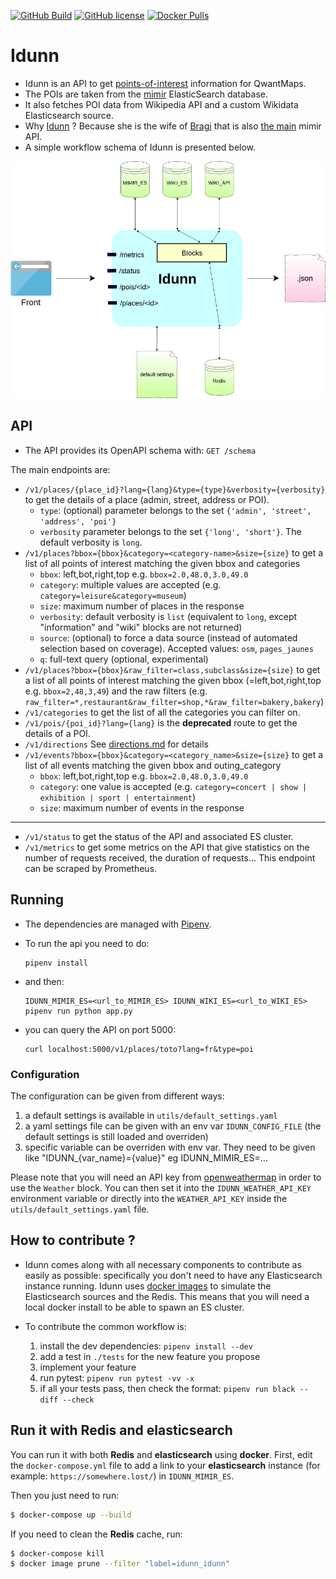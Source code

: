 [![GitHub Build](https://travis-ci.org/QwantResearch/idunn.svg?branch=master)](https://github.com/QwantResearch/idunn)
[![GitHub license](https://img.shields.io/github/license/QwantResearch/idunn.svg)](https://github.com/QwantResearch/idunn/blob/master/LICENSE)
[![Docker Pulls](https://img.shields.io/docker/pulls/qwantresearch/idunn.svg)](https://hub.docker.com/r/qwantresearch/idunn/)

# Idunn

- Idunn is an API to get [points-of-interest](https://en.wikipedia.org/wiki/Point_of_interest) information for QwantMaps.
- The POIs are taken from the [mimir](https://github.com/CanalTP/mimirsbrunn) ElasticSearch database.
- It also fetches POI data from Wikipedia API and a custom Wikidata Elasticsearch source.
- Why [Idunn](https://fr.wikipedia.org/wiki/Idunn) ? Because she is the wife of [Bragi](https://fr.wikipedia.org/wiki/Bragi) that is also [the main](https://github.com/CanalTP/mimirsbrunn/tree/master/libs/bragi) mimir API.
- A simple workflow schema of Idunn is presented below.

![Idunn workflow](./doc/diagram.png)

## API

- The API provides its OpenAPI schema with:
`GET /schema`

The main endpoints are:
* `/v1/places/{place_id}?lang={lang}&type={type}&verbosity={verbosity}` to get the details of a place
(admin, street, address or POI).
    * `type`: (optional) parameter belongs to the set `{'admin', 'street', 'address', 'poi'}`
    * `verbosity` parameter belongs to the set `{'long', 'short'}`. The default verbosity is `long`.
* `/v1/places?bbox={bbox}&category=<category-name>&size={size}` to get a list of all points of interest matching the given bbox and categories
    * `bbox`: left,bot,right,top e.g. `bbox=2.0,48.0,3.0,49.0`
    * `category`: multiple values are accepted (e.g. `category=leisure&category=museum`)
    * `size`: maximum number of places in the response
    * `verbosity`: default verbosity is `list` (equivalent to `long`, except "information" and "wiki" blocks are not returned)
    * `source`: (optional) to force a data source (instead of automated selection based on coverage). Accepted values: `osm`, `pages_jaunes`
    * `q`: full-text query (optional, experimental) 
* `/v1/places?bbox={bbox}&raw_filter=class,subclass&size={size}` to get a list of all points of interest matching the given bbox (=left,bot,right,top e.g. `bbox=2,48,3,49`) and the raw filters (e.g. `raw_filter=*,restaurant&raw_filter=shop,*&raw_filter=bakery,bakery`)
* `/v1/categories` to get the list of all the categories you can filter on.
* `/v1/pois/{poi_id}?lang={lang}` is the **deprecated** route to get the details of a POI.
* `/v1/directions` See [directions.md](./doc/directions.md) for details
* `/v1/events?bbox={bbox}&category=<category_name>&size={size}` to get a list of all events matching the given bbox and outing_category
    * `bbox`: left,bot,right,top e.g. `bbox=2.0,48.0,3.0,49.0`
    * `category`: one value is accepted (e.g. `category=concert | show | exhibition | sport | entertainment`)
    * `size`: maximum number of events in the response
---
* `/v1/status` to get the status of the API and associated ES cluster.
* `/v1/metrics` to get some metrics on the API that give statistics on the number of requests received, the duration of requests... This endpoint can be scraped by Prometheus.

## Running

- The dependencies are managed with [Pipenv](https://github.com/pypa/pipenv).
- To run the api you need to do:
  ```shell
  pipenv install
  ```

- and then:
  ```shell
  IDUNN_MIMIR_ES=<url_to_MIMIR_ES> IDUNN_WIKI_ES=<url_to_WIKI_ES> pipenv run python app.py
  ```

- you can query the API on port 5000:
  ```shell
  curl localhost:5000/v1/places/toto?lang=fr&type=poi
  ```

### Configuration

The configuration can be given from different ways:
 1. a default settings is available in `utils/default_settings.yaml`
 2. a yaml settings file can be given with an env var `IDUNN_CONFIG_FILE`
    (the default settings is still loaded and overriden)
 3. specific variable can be overriden with env var. They need to be given like "IDUNN_{var_name}={value}"
    eg IDUNN_MIMIR_ES=...

Please note that you will need an API key from [openweathermap](https://openweathermap.org/) in order to use the `Weather` block. You can then set it into the `IDUNN_WEATHER_API_KEY` environment variable or directly into the `WEATHER_API_KEY` inside the `utils/default_settings.yaml` file.

## How to contribute ?

- Idunn comes along with all necessary components to contribute as easily as possible: specifically you don't need to have any Elasticsearch instance running. Idunn uses [docker images](tests/docker-compose.yml) to simulate the Elasticsearch sources and the Redis. This means that you will need a local docker install to be able to spawn an ES cluster.

- To contribute the common workflow is:

	1. install the dev dependencies: `pipenv install --dev`
	2. add a test in `./tests` for the new feature you propose
	3. implement your feature
	4. run pytest: `pipenv run pytest -vv -x`
	5. if all your tests pass, then check the format: `pipenv run black --diff --check`

## Run it with Redis and elasticsearch

You can run it with both **Redis** and **elasticsearch** using **docker**. First, edit the `docker-compose.yml` file to add a link to your **elasticsearch** instance (for example: `https://somewhere.lost/`) in `IDUNN_MIMIR_ES`.

Then you just need to run:

```bash
$ docker-compose up --build
```

If you need to clean the **Redis** cache, run:

```bash
$ docker-compose kill
$ docker image prune --filter "label=idunn_idunn"
```
